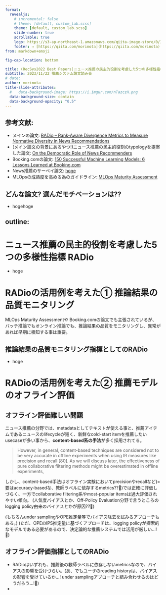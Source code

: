 ```yaml
---
format:
  revealjs:
    # incremental: false
    # theme: [default, custom_lab.scss]
    theme: [default, custom_lab.scss]
    slide-number: true
    scrollable: true
    logo: https://s3-ap-northeast-1.amazonaws.com/qiita-image-store/0/1697279/dfa905d1c1e242b4e39be182ae21a2b6ac72c0ad/large.png?1655951919
    footer: ⇒ [https://qiita.com/morinota](https://qiita.com/morinota)
from: markdown+emoji

fig-cap-location: bottom

title: (RecSys2022 Best Papers)ニュース推薦の民主的役割を考慮した5つの多様性指標RADioの論文を読んで、推論品質モニタリングとかオフライン評価とかで色々使えないかなーと思った話
subtitle: 2023/11/22 推薦システム論文読み会
# date:
author: morinota
title-slide-attributes:
  #   data-background-image: https://i.imgur.com/nTazczH.png
  data-background-size: contain
  data-background-opacity: "0.5"
---
```


## 参考文献:

- メインの論文: [RADio – Rank-Aware Divergence Metrics to Measure Normative Diversity in News Recommendations](https://arxiv.org/ftp/arxiv/papers/1205/1205.2618.pdf)
- (メイン論文の背景にあるやつ!)ニュース推薦の民主的役割のtypologyを提案した論文: [On the Democratic Role of News Recommenders](https://www.tandfonline.com/doi/full/10.1080/21670811.2019.1623700)
- Booking.comの論文: [150 Successful Machine Learning Models: 6 Lessons Learned at Booking.com](https://blog.kevinhu.me/2021/04/25/25-Paper-Reading-Booking.com-Experiences/bernardi2019.pdf)
- News推薦のサーベイ論文: [hoge]()
- MLOpsの成熟度を高める為のガイドライン: [MLOps Maturity Assessment]()

## どんな論文? 選んだモチベーションは??

- hogehoge

## outline:

# ニュース推薦の民主的役割を考慮した5つの多様性指標 RADio

- hoge

# RADioの活用例を考えた① 推論結果の品質モニタリング

MLOps Maturity Assessmentや Booking.comの論文でも主張されているが、バッチ推論でもオンライン推論でも、推論結果の品質をモニタリングし、異常があれば早期に検知する事は重要。

## 推論結果の品質モニタリング指標としてのRADio

- hoge

# RADioの活用例を考えた② 推薦モデルのオフライン評価

## オフライン評価難しい問題

ニュース推薦の分野では、metadataとしてテキストが使える事と、推薦アイテムであるニュースのlifecycleが短く、新鮮なcold-start itemを推薦したいusecaseが多い事から、**content-based系の手法**が多く採用されてる。

> However, in general, content-based techniques are considered not to be very accurate in offline experiments when using IR measures like precision and recall [80].
> As we will discuss later, the effectiveness of pure collaborative filtering methods might be overestimated in offline experiments,

しかし、content-based手法はオフライン実験においてprecisionやrecallなど(=要はaccuracy-basedな、教師ラベルに依存するmetrics??:thinking:)では正確に評価しづらく、一方でcollaborative filtering系やmost-popular itemsは過大評価されやすい傾向。
(人気度バイアスとか、Off-Policy Evaluation分野で言うところのlogging policy由来のバイアスとかが原因??:thinking:)

(もちろんunder samplingやOPE推定量等でバイアス除去を試みるアプローチもある。)
(ただ、OPEのIPS推定量に基づくアプローチは、logging policyが探索的なモデルである必要があるので、決定論的な推薦システムでは活用が厳しい...!:thinking:)

## オフライン評価指標としてのRADio

- RADioはいずれも、推薦後の教師ラベルに依存しないmetricsなので、バイアスの影響を受けづらい。(あ、でもユーザのreading historyは、バイアスの影響を受けているか...! under samplingアプローチと組み合わせるのはどうだろう...!:thinking:)
-
